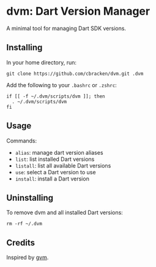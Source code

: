 dvm: Dart Version Manager
=========================

A minimal tool for managing Dart SDK versions.

## Installing

In your home directory, run:
```
git clone https://github.com/cbracken/dvm.git .dvm
```

Add the following to your `.bashrc` or `.zshrc`:
```
if [[ -f ~/.dvm/scripts/dvm ]]; then
  . ~/.dvm/scripts/dvm
fi
```

## Usage

Commands:

   * `alias`: manage dart version aliases
   * `list`: list installed Dart versions
   * `listall`: list all available Dart versions
   * `use`: select a Dart version to use
   * `install`: install a Dart version

## Uninstalling

To remove dvm and all installed Dart versions:

```
rm -rf ~/.dvm
```

## Credits

Inspired by [gvm](https://github.com/moovweb/gvm).
